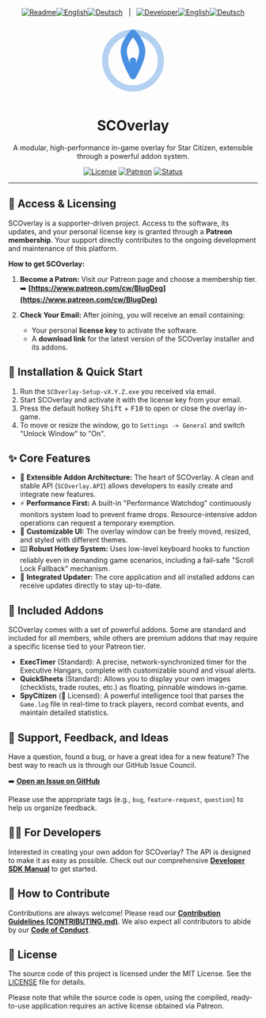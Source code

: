 <p align="center">
  <a href="README.de.md"><img src="https://img.shields.io/badge/Readme-555?style=flat-square" alt="Readme"></a><!--
  --><a href="README.md"><img src="https://img.shields.io/badge/EN-007bff?style=flat-square" alt="English"></a><!--
  --><a href="README.de.md"><img src="https://img.shields.io/badge/DE-555?style=flat-square" alt="Deutsch"></a>
  &nbsp;&nbsp;|&nbsp;&nbsp;
  <a href="SDK_MANUAL.md"><img src="https://img.shields.io/badge/Developer-555?style=flat-square" alt="Developer"></a><!--
  --><a href="SDK_MANUAL.md"><img src="https://img.shields.io/badge/EN-ff6f00?style=flat-square" alt="English"></a><!--
  --><a href="SDK_MANUAL.de.md"><img src="https://img.shields.io/badge/DE-555?style=flat-square" alt="Deutsch"></a>
</p>


<!-- Header: Logo, Title, and Tagline -->
<p align="center">
  <svg width="150" height="150" viewBox="0 0 24 24" fill="none" xmlns="http://www.w3.org/2000/svg">
    <path d="M12 21C16.9706 21 21 16.9706 21 12C21 7.02944 16.9706 3 12 3C7.02944 3 3 7.02944 3 12C3 16.9706 7.02944 21 12 21Z" stroke="#4a90e2" stroke-width="2" stroke-linecap="round" stroke-linejoin="round" opacity="0.4"/>
    <path d="M12 17V12" stroke="#4a90e2" stroke-width="2" stroke-linecap="round" stroke-linejoin="round"/>
    <path d="M12 3C12 3 15 6 15 9C15 12 12 17 12 17" stroke="#4a90e2" stroke-width="2" stroke-linecap="round" stroke-linejoin="round"/>
    <path d="M12 3C12 3 9 6 9 9C9 12 12 17 12 17" stroke="#4a90e2" stroke-width="2" stroke-linecap="round" stroke-linejoin="round"/>
  </svg>
</p>

<h1 align="center">SCOverlay</h1>

<p align="center">
  A modular, high-performance in-game overlay for Star Citizen, extensible through a powerful addon system.
</p>

<!-- Badges -->
<p align="center">
  <a href="LICENSE"><img src="https://img.shields.io/github/license/DEIN-GITHUB-USERNAME/DEIN-REPO-NAME" alt="License"></a>
  <a href="https://www.patreon.com/cw/BlugDeg"><img src="https://img.shields.io/badge/patreon-become a patron-orange" alt="Patreon"></a>
  <a href="#"><img src="https://img.shields.io/badge/status-active-brightgreen" alt="Status"></a>
</p>

---

## 🔑 Access & Licensing

SCOverlay is a supporter-driven project. Access to the software, its updates, and your personal license key is granted through a **Patreon membership**. Your support directly contributes to the ongoing development and maintenance of this platform.

**How to get SCOverlay:**

1.  **Become a Patron:** Visit our Patreon page and choose a membership tier.
    <br>➡️ **[https://www.patreon.com/cw/BlugDeg](https://www.patreon.com/cw/BlugDeg)**

2.  **Check Your Email:** After joining, you will receive an email containing:
    *   Your personal **license key** to activate the software.
    *   A **download link** for the latest version of the SCOverlay installer and its addons.

## 🚀 Installation & Quick Start

1.  Run the `SCOverlay-Setup-vX.Y.Z.exe` you received via email.
2.  Start SCOverlay and activate it with the license key from your email.
3.  Press the default hotkey <kbd>Shift</kbd> + <kbd>F10</kbd> to open or close the overlay in-game.
4.  To move or resize the window, go to `Settings -> General` and switch "Unlock Window" to "On".

## ✨ Core Features

- 🚀 **Extensible Addon Architecture:** The heart of SCOverlay. A clean and stable API (`SCOverlay.API`) allows developers to easily create and integrate new features.
- ⚡ **Performance First:** A built-in "Performance Watchdog" continuously monitors system load to prevent frame drops. Resource-intensive addon operations can request a temporary exemption.
- 🎨 **Customizable UI:** The overlay window can be freely moved, resized, and styled with different themes.
- ⌨️ **Robust Hotkey System:** Uses low-level keyboard hooks to function reliably even in demanding game scenarios, including a fail-safe "Scroll Lock Fallback" mechanism.
- 🔄 **Integrated Updater:** The core application and all installed addons can receive updates directly to stay up-to-date.

## 🧩 Included Addons

SCOverlay comes with a set of powerful addons. Some are standard and included for all members, while others are premium addons that may require a specific license tied to your Patreon tier.

- **ExecTimer** (Standard): A precise, network-synchronized timer for the Executive Hangars, complete with customizable sound and visual alerts.
- **QuickSheets** (Standard): Allows you to display your own images (checklists, trade routes, etc.) as floating, pinnable windows in-game.
- **SpyCitizen** (🔑 Licensed): A powerful intelligence tool that parses the `Game.log` file in real-time to track players, record combat events, and maintain detailed statistics.

## 💬 Support, Feedback, and Ideas

Have a question, found a bug, or have a great idea for a new feature? The best way to reach us is through our GitHub Issue Council.

➡️ **[Open an Issue on GitHub](https://github.com/DEIN-GITHUB-USERNAME/DEIN-REPO-NAME/issues)**

Please use the appropriate tags (e.g., `bug`, `feature-request`, `question`) to help us organize feedback.

## 👨‍💻 For Developers

Interested in creating your own addon for SCOverlay? The API is designed to make it as easy as possible. Check out our comprehensive **[Developer SDK Manual](docs/SDK_MANUAL.md)** to get started.

## 🤝 How to Contribute

Contributions are always welcome! Please read our [**Contribution Guidelines (CONTRIBUTING.md)**](CONTRIBUTING.md). We also expect all contributors to abide by our [**Code of Conduct**](CODE_OF_CONDUCT.md).

## 📄 License

The source code of this project is licensed under the MIT License. See the [LICENSE](LICENSE) file for details.

Please note that while the source code is open, using the compiled, ready-to-use application requires an active license obtained via Patreon.